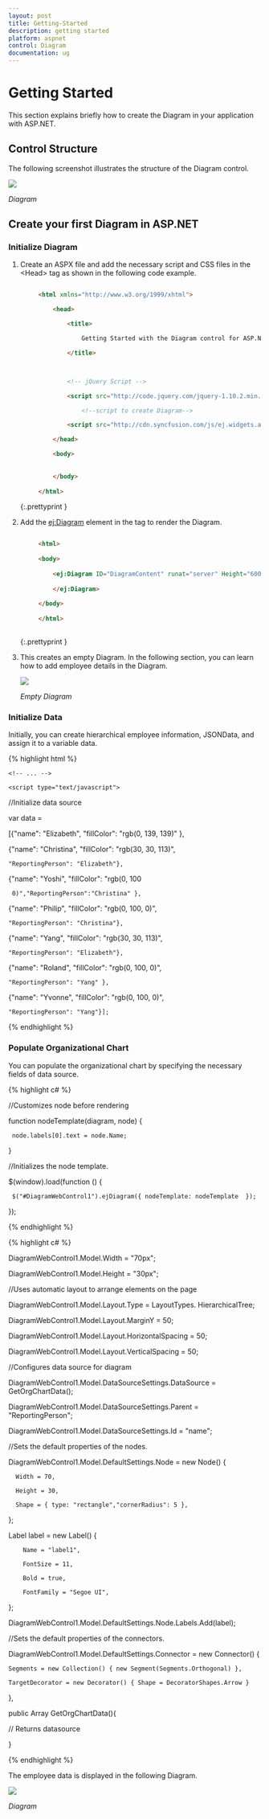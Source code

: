 ```yaml
---
layout: post
title: Getting-Started
description: getting started
platform: aspnet
control: Diagram
documentation: ug
---
```


# Getting Started

This section explains briefly how to create the Diagram in your application with ASP.NET.

## Control Structure

The following screenshot illustrates the structure of the Diagram control.



![](Getting-Started_images/Getting-Started_img1.png) 

 _Diagram_

## Create your first Diagram in ASP.NET

### Initialize Diagram

1. Create an ASPX file and add the necessary script and CSS files in the &lt;Head&gt; tag as shown in the following code example.
   
   ~~~ html

		<html xmlns="http://www.w3.org/1999/xhtml">

			<head>

				<title>

					Getting Started with the Diagram control for ASP.Net

				</title>



				<!-- jQuery Script -->

                <script src="http://code.jquery.com/jquery-1.10.2.min.js"></script>

					<!--script to create Diagram-->

                <script src="http://cdn.syncfusion.com/js/ej.widgets.all-latest.min.js"></script>

			</head>

			<body>
		
			
			</body>
			
		</html>

   ~~~
   {:.prettyprint }

2. Add the <ej:Diagram> element in the <body> tag to render the Diagram.

   ~~~ html
   
        <html>
		
		<body>
		
		    <ej:Diagram ID="DiagramContent" runat="server" Height="600px" Width="600px">
			
			</ej:Diagram>
			
		</body>
		
		</html>		
		
   ~~~
   {:.prettyprint }



3. This creates an empty Diagram. In the following section, you can learn how to add employee details in the Diagram.

   ![](Getting-Started_images/Getting-Started_img2.png) 

   _Empty Diagram_


### Initialize Data

Initially, you can create hierarchical employee information, JSONData, and assign it to a variable data.



{% highlight html %}

<head>

    <!-- ... -->

    <script type="text/javascript">

//Initialize data source

 var data =

  [{"name": "Elizabeth", "fillColor": "rgb(0, 139, 139)" },

   {"name": "Christina", "fillColor": "rgb(30, 30, 113)",

    "ReportingPerson": "Elizabeth"},

   {"name": "Yoshi", "fillColor": "rgb(0, 100

     0)","ReportingPerson":"Christina" },

   {"name": "Philip", "fillColor": "rgb(0, 100, 0)", 

    "ReportingPerson": "Christina"},

   {"name": "Yang", "fillColor": "rgb(30, 30, 113)", 

    "ReportingPerson": "Elizabeth"},

   {"name": "Roland", "fillColor": "rgb(0, 100, 0)", 

    "ReportingPerson": "Yang" },

   {"name": "Yvonne", "fillColor": "rgb(0, 100, 0)", 

    "ReportingPerson": "Yang"}];   

 </script>

</head>



{% endhighlight %}

### Populate Organizational Chart

You can populate the organizational chart by specifying the necessary fields of data source.

{% highlight c# %}

//Customizes node before rendering

function nodeTemplate(diagram, node) {

     node.labels[0].text = node.Name; 

 }

//Initializes the node template.

 $(window).load(function () {

     $("#DiagramWebControl1").ejDiagram({ nodeTemplate: nodeTemplate  });

 });  



{% endhighlight %}



{% highlight c# %}

  DiagramWebControl1.Model.Width = "70px";

  DiagramWebControl1.Model.Height = "30px";



//Uses automatic layout to arrange elements on the page

  DiagramWebControl1.Model.Layout.Type = LayoutTypes. HierarchicalTree;

  DiagramWebControl1.Model.Layout.MarginY = 50;

  DiagramWebControl1.Model.Layout.HorizontalSpacing = 50;

  DiagramWebControl1.Model.Layout.VerticalSpacing = 50;



//Configures data source for diagram

  DiagramWebControl1.Model.DataSourceSettings.DataSource = GetOrgChartData();

  DiagramWebControl1.Model.DataSourceSettings.Parent = "ReportingPerson";

  DiagramWebControl1.Model.DataSourceSettings.Id = "name";



//Sets the default properties of the nodes.

  DiagramWebControl1.Model.DefaultSettings.Node = new Node() { 

      Width = 70, 

      Height = 30,

      Shape = { type: "rectangle","cornerRadius": 5 },

  };

  Label label = new Label() { 

        Name = "label1",

        FontSize = 11, 

        Bold = true, 

        FontFamily = "Segoe UI", 

  };



 DiagramWebControl1.Model.DefaultSettings.Node.Labels.Add(label);



//Sets the default properties of the connectors.

 DiagramWebControl1.Model.DefaultSettings.Connector = new Connector() {

    Segments = new Collection() { new Segment(Segments.Orthogonal) },

    TargetDecorator = new Decorator() { Shape = DecoratorShapes.Arrow }

 },



 public Array GetOrgChartData(){

// Returns datasource

   }

{% endhighlight %}



The employee data is displayed in the following Diagram.



![](Getting-Started_images/Getting-Started_img3.png) 

 _Diagram_


